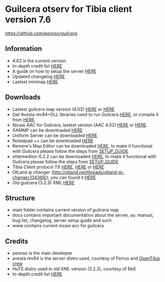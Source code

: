 Guilcera otserv for Tibia client version 7.6
============================================
https://github.com/peonso/guilcera

Information
-----------
- 4.02 is the current version
- In-depth credit list [HERE](https://github.com/peonso/guilcera/blob/master/docs/AUTHORS.md)
- A guide on how to setup the server [HERE](https://github.com/peonso/guilcera/blob/master/docs/SETUP_GUIDE.md)
- Updated changelog [HERE](https://github.com/peonso/guilcera/blob/master/docs/CHANGELOG.md)
- Lastest minimap [HERE](https://raw.githubusercontent.com/peonso/guilcera/master/docs/images/guilcera_401.png)

Downloads
---------
- Lastest guilcera map version (4.02) [HERE](https://github.com/peonso/guilcera/tree/master/guilcera) or [HERE](http://www.4shared.com/rar/AYX0zk9Dba/guilcera_402.html)
- Get Avesta rev94+DLL libraries need to run Guilcera [HERE](http://www.4shared.com/rar/sNwGjg4zce/avesta_rev94_and_libraries.html), or compile it from [HERE](https://code.google.com/p/avesta74/).
- Nicaw AAC for Guilcera, lastest version (AAC 4.02) [HERE](https://github.com/peonso/guilcera/tree/master/www) or [HERE](http://www.4shared.com/rar/S83s3Kufba/acc_402.html).
- XAMMP can be downloaded [HERE](https://www.apachefriends.org/index.html)
- Uniform Server can be downloaded [HERE](http://www.uniformserver.com/)
- Notedpad ++ can be downloaded [HERE](http://filehippo.com/download_notepad)
- Remere's Map Editor can be downloaded [HERE](http://remeresmapeditor.com/), to make it functional with Guilcera please follow the steps from [SETUP_GUIDE](https://github.com/peonso/guilcera/blob/master/docs/SETUP_GUIDE.md)
- otitemeditor-0.2.2 can be downloaded [HERE](http://www.4shared.com/zip/jFtWifSjce/otitemeditor-022.html), to make it functional with Guilcera please follow the steps from [SETUP_GUIDE](https://github.com/peonso/guilcera/blob/master/docs/SETUP_GUIDE.md)
- Tibia Client protocol 7.6 [HERE](http://lmgtfy.com/?q=Tibia+Client+7.6), [HERE](http://tibiaclient.com/?windows) or [HERE](http://remeresmapeditor.com/marklar.php?clients)
- OtLand ip changer (http://otland.net/threads/otland-ip-changer.134369/), you can found it [HERE](http://static.otland.net/ipchanger.exe)
- Old guilcera (3.2.3) XML [HERE](http://www.4shared.com/rar/emtMmLPkba/guilcera_323.html)

Structure
---------
- main folder contains current version of guilcera map
- docs contains important documentation about the server, as: manual, bug list, changelog, server setup guide and such
- www contains current nicaw acc for guilcera

Credits
-------
- peonso is the main developer
- avesta rev94 is the server distro used, courtesy of Ferrus and [OpenTibia crew](https://github.com/opentibia/server/blob/master/AUTHORS)
- HoTS distro used in old XML version (3.2.3), courtesy of ReX
- In-depth credit list [HERE](https://github.com/peonso/guilcera/blob/master/docs/AUTHORS.md)

